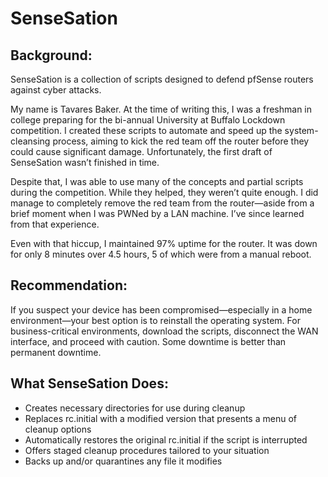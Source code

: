 # SenseSation

## Background:
SenseSation is a collection of scripts designed to defend pfSense routers against cyber attacks.

My name is Tavares Baker. At the time of writing this, I was a freshman in college preparing for the bi-annual University at Buffalo Lockdown competition. I created these scripts to automate and speed up the system-cleansing process, aiming to kick the red team off the router before they could cause significant damage. Unfortunately, the first draft of SenseSation wasn’t finished in time.

Despite that, I was able to use many of the concepts and partial scripts during the competition. While they helped, they weren’t quite enough. I did manage to completely remove the red team from the router—aside from a brief moment when I was PWNed by a LAN machine. I’ve since learned from that experience.

Even with that hiccup, I maintained 97% uptime for the router. It was down for only 8 minutes over 4.5 hours, 5 of which were from a manual reboot.

## Recommendation: 
If you suspect your device has been compromised—especially in a home environment—your best option is to reinstall the operating system.
For business-critical environments, download the scripts, disconnect the WAN interface, and proceed with caution. Some downtime is better than permanent downtime.

## What SenseSation Does:

- Creates necessary directories for use during cleanup
- Replaces rc.initial with a modified version that presents a menu of cleanup options
- Automatically restores the original rc.initial if the script is interrupted
- Offers staged cleanup procedures tailored to your situation
- Backs up and/or quarantines any file it modifies
